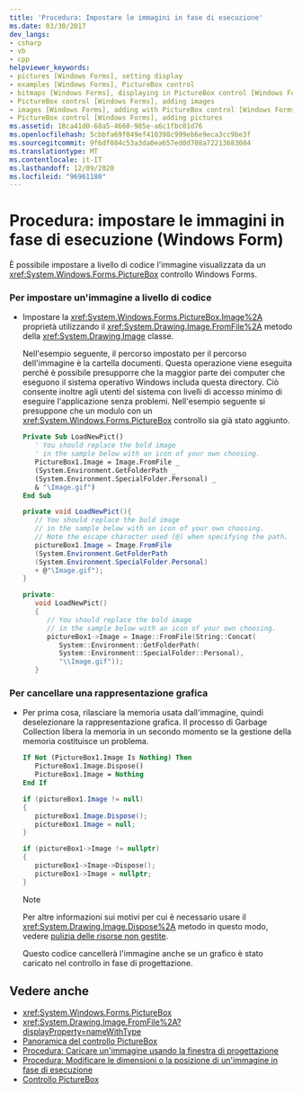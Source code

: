 ```yaml
---
title: 'Procedura: Impostare le immagini in fase di esecuzione'
ms.date: 03/30/2017
dev_langs:
- csharp
- vb
- cpp
helpviewer_keywords:
- pictures [Windows Forms], setting display
- examples [Windows Forms], PictureBox control
- bitmaps [Windows Forms], displaying in PictureBox control [Windows Forms]
- PictureBox control [Windows Forms], adding images
- images [Windows Forms], adding with PictureBox control [Windows Forms]
- PictureBox control [Windows Forms], adding pictures
ms.assetid: 18ca41d0-68a5-4660-985e-a6c1fbc01d76
ms.openlocfilehash: 5cbbfa69f049ef410398c999eb6e9eca3cc9be3f
ms.sourcegitcommit: 9f6df084c53a3da0ea657ed0d708a72213683084
ms.translationtype: MT
ms.contentlocale: it-IT
ms.lasthandoff: 12/09/2020
ms.locfileid: "96961180"
---
```

# <a name="how-to-set-pictures-at-run-time-windows-forms"></a>Procedura: impostare le immagini in fase di esecuzione (Windows Form)

È possibile impostare a livello di codice l'immagine visualizzata da un <xref:System.Windows.Forms.PictureBox> controllo Windows Forms.  
  
### <a name="to-set-a-picture-programmatically"></a>Per impostare un'immagine a livello di codice  
  
- Impostare la <xref:System.Windows.Forms.PictureBox.Image%2A> proprietà utilizzando il <xref:System.Drawing.Image.FromFile%2A> metodo della <xref:System.Drawing.Image> classe.  
  
     Nell'esempio seguente, il percorso impostato per il percorso dell'immagine è la cartella documenti. Questa operazione viene eseguita perché è possibile presupporre che la maggior parte dei computer che eseguono il sistema operativo Windows includa questa directory. Ciò consente inoltre agli utenti del sistema con livelli di accesso minimo di eseguire l'applicazione senza problemi. Nell'esempio seguente si presuppone che un modulo con un <xref:System.Windows.Forms.PictureBox> controllo sia già stato aggiunto.  
  
    ```vb  
    Private Sub LoadNewPict()  
       ' You should replace the bold image
       ' in the sample below with an icon of your own choosing.  
       PictureBox1.Image = Image.FromFile _  
       (System.Environment.GetFolderPath _  
       (System.Environment.SpecialFolder.Personal) _  
       & "\Image.gif")  
    End Sub  
    ```  
  
    ```csharp  
    private void LoadNewPict(){  
       // You should replace the bold image
       // in the sample below with an icon of your own choosing.  
       // Note the escape character used (@) when specifying the path.  
       pictureBox1.Image = Image.FromFile  
       (System.Environment.GetFolderPath  
       (System.Environment.SpecialFolder.Personal)  
       + @"\Image.gif");  
    }  
    ```  
  
    ```cpp  
    private:  
       void LoadNewPict()  
       {  
          // You should replace the bold image
          // in the sample below with an icon of your own choosing.  
          pictureBox1->Image = Image::FromFile(String::Concat(  
             System::Environment::GetFolderPath(  
             System::Environment::SpecialFolder::Personal),  
             "\\Image.gif"));  
       }  
    ```  
  
### <a name="to-clear-a-graphic"></a>Per cancellare una rappresentazione grafica  
  
- Per prima cosa, rilasciare la memoria usata dall'immagine, quindi deselezionare la rappresentazione grafica. Il processo di Garbage Collection libera la memoria in un secondo momento se la gestione della memoria costituisce un problema.  
  
    ```vb  
    If Not (PictureBox1.Image Is Nothing) Then  
       PictureBox1.Image.Dispose()  
       PictureBox1.Image = Nothing  
    End If  
    ```  
  
    ```csharp  
    if (pictureBox1.Image != null)
    {  
       pictureBox1.Image.Dispose();  
       pictureBox1.Image = null;  
    }  
    ```  
  
    ```cpp  
    if (pictureBox1->Image != nullptr)  
    {  
       pictureBox1->Image->Dispose();  
       pictureBox1->Image = nullptr;  
    }  
    ```  
  
    > [!NOTE]
    > Per altre informazioni sui motivi per cui è necessario usare il <xref:System.Drawing.Image.Dispose%2A> metodo in questo modo, vedere [pulizia delle risorse non gestite](/dotnet/standard/garbage-collection/unmanage).  
  
     Questo codice cancellerà l'immagine anche se un grafico è stato caricato nel controllo in fase di progettazione.  
  
## <a name="see-also"></a>Vedere anche

- <xref:System.Windows.Forms.PictureBox>
- <xref:System.Drawing.Image.FromFile%2A?displayProperty=nameWithType>
- [Panoramica del controllo PictureBox](picturebox-control-overview-windows-forms.md)
- [Procedura: Caricare un'immagine usando la finestra di progettazione](how-to-load-a-picture-using-the-designer-windows-forms.md)
- [Procedura: Modificare le dimensioni o la posizione di un'immagine in fase di esecuzione](how-to-modify-the-size-or-placement-of-a-picture-at-run-time-windows-forms.md)
- [Controllo PictureBox](picturebox-control-windows-forms.md)
